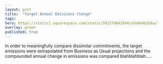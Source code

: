 ```yaml
---
layout: post
title:  "Target Annual Emissions Change"
tags:
hero: https://static1.squarespace.com/static/5922fd662994ca5e8e4b2b6a/t/59763004ff7c509e1d34766a/1500917769523/climate-change-16x9.jpg?format=1500w
overlay: green
published: true
---
```

In order to meaningfully compare dissimilar commitments, the target emissions were extrapolated from Business as Usual projections and the compounded annual change in emissions was compared blahblahblah.....


